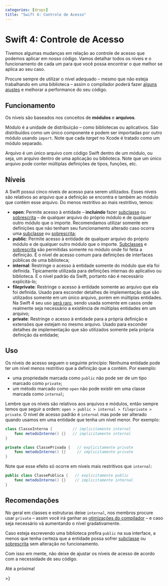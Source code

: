 ```yaml
---
categories: [drops]
title: "Swift 4: Controle de Acesso"
---
```


# Swift 4: Controle de Acesso
Tivemos algumas mudanças em relação ao controle de acesso que podemos aplicar em nosso código. Vamos detalhar todos os níveis e o funcionamento de cada um para que você possa encontrar o que melhor se aplica ao seu caso.

Procure sempre de utilizar o nível adequado – mesmo que não esteja trabalhando em uma biblioteca – assim o compilador poderá fazer [alguns ajustes][dyndis] e melhorar a performance do seu código.

## Funcionamento
Os níveis são baseados nos conceitos de **módulos** e **arquivos**.

Módulo é a unidade de distribuição – como bibliotecas ou aplicativos. São distribuídos como um único componente e podem ser importadas por outro módulo usando `import`. Note que cada _target_ no Xcode é tratado como um módulo separado.

Arquivo é um único arquivo com código Swift dentro de um módulo, ou seja, um arquivo dentro de uma aplicação ou biblioteca. Note que um único arquivo pode conter múltiplas definições de tipos, funções, etc.

## Níveis
A Swift possui cinco níveis de acesso para serem utilizados. Esses níveis são relativos ao arquivo que a definição se encontra e também ao módulo que contém esse arquivo. Do menos restritivo ao mais restritivo, temos:

- **open**: Permite acesso à entidade – **incluindo** fazer [subclasse][subclass] ou [sobrescrita][override] – de qualquer arquivo do próprio módulo e de qualquer outro módulo que o importe. Recomendamos utilizar somente em definições que não tenham seu funcionamento alterado caso ocorra uma [subclasse][subclass] ou [sobrescrita][override];
- **public**: Permite acesso à entidade de qualquer arquivo do próprio módulo e de qualquer outro módulo que o importe. [Subclasses][subclass] e [sobrescrita][override] são permitidas somente no módulo onde foi feita a definição. É o nível de acesso comum para definições de interfaces públicas de uma biblioteca;
- **internal**: Restringe o acesso à entidade somente do módulo que ela foi definida. Tipicamente utilizada para definições internas do aplicativo ou biblioteca. É o nível padrão da Swift, portanto não é necessário explicitá-lo;
- **fileprivate**: Restringe o acesso à entidade somente ao arquivo que ela foi definida. Usado para esconder detalhes de implementação que são utilizados somente em um único arquivo, porém em múltiplas entidades. Na Swift 4 seu uso [será raro][fileprivate], sendo usada somente em casos onde realmente seja necessário a existência de múltiplas entidades em um arquivo;
- **private**: Restringe o acesso à entidade para a própria definição e extensões que estejam no mesmo arquivo. Usado para esconder detalhes de implementação que são utilizados somente pela própria definição da entidade;

## Uso
Os níveis de acesso seguem o seguinte princípio: Nenhuma entidade pode ter um nível menos restritivo que a definição que a contém. Por exemplo:

- uma propriedade marcada como `public` não pode ser de um tipo marcado como `private`;
- um método marcado como `open` não pode existir em uma classe marcada como `internal`;

Lembre que os níveis são relativos aos arquivos e módulos, então sempre temos que seguir a ordem: `open > public > internal > fileprivate > private`. O nível de acesso padrão é `internal` mas pode ser alterado quando usamos em uma entidade que tenha um nível menor. Por exemplo:
```swift
class ClasseInterna {         // implicitamente internal
	func metodoInterno() {}   // implicitamente internal
}
```
```swift
private class ClassePrivada {   // explicitamente private
	func metodoInterno() {}     // implicitamente private
}
```
Note que esse efeito só ocorre em níveis mais restritivos que `internal`:
```swift
public class ClassePublica {   // explicitamente public
	func metodoInterno() {}    // implicitamente internal
}
```

## Recomendações
No geral em classes e estruturas deixe `internal`, nos membros procure usar `private` – assim você irá ganhar as [otimizações do compilador][dyndis] – e caso seja necessário vá aumentando o nível gradativamente.

Caso esteja escrevendo uma biblioteca prefira `public` na sua interface, a menos que tenha certeza que a entidade possa sofrer [subclasse][subclass] ou [sobrescrita][override] sem alteração no funcionamento.

Com isso em mente, não deixe de ajustar os níveis de acesso de acordo com a necessidade de seu código.

Até a próxima!

\>}

[dyndis]: https://developer.apple.com/swift/blog/?id=27
[subclass]: https://pt.wikipedia.org/wiki/Herança_(programação)
[override]: https://pt.wikipedia.org/wiki/Redefinição_de_métodos
[fileprivate]: https://github.com/apple/swift-evolution/blob/master/proposals/0169-improve-interaction-between-private-declarations-and-extensions.md
